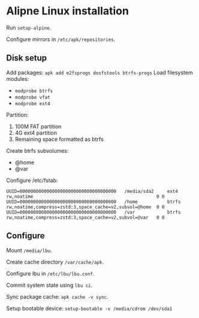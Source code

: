 # Alipne Linux installation

Run `setup-alpine`.

Configure mirrors in `/etc/apk/repositories`.

## Disk setup

Add packages: `apk add e2fsprogs dosfstools btrfs-progs`
Load filesystem modules:
- `modprobe btrfs`
- `modprobe vfat`
- `modprobe ext4`

Partition:

1. 100M FAT partition
2. 4G ext4 partition
3. Remaining space formatted as btrfs

Create btrfs subvolumes:
- @home
- @var

Configure /etc/fstab:

```
UUID=000000000000000000000000000000000000   /media/sda2     ext4    rw,noatime                                              0 0
UUID=000000000000000000000000000000000000   /home           btrfs   rw,noatime,compress=zstd:3,space_cache=v2,subvol=@home  0 0
UUID=000000000000000000000000000000000000   /var            btrfs   rw,noatime,compress=zstd:3,space_cache=v2,subvol=@var   0 0
```

## Configure

Mount `/media/lbu`.

Create cache directory `/var/cache/apk`.


Configure lbu in `/etc/lbu/lbu.conf`.

Commit system state using `lbu ci`.

Sync package cache: `apk cache -v sync`.

Setup bootable device: `setup-bootable -v /media/cdrom /dev/sda1`
